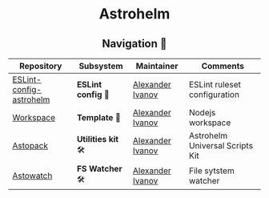 <h1 align="center"> Astrohelm </h1>

<h2 align="center">Navigation 🚀</h2>

| Repository                            | Subsystem            | Maintainer                     | Comments                     |
| ------------------------------------- | -------------------- | ------------------------------ | ---------------------------- |
| [ESLint-config-astrohelm][eslint:git] | **ESLint config** 📜 | [Alexander Ivanov][sashapop10] | ESLint ruleset configuration |
| [Workspace][workspace:git]            | **Template** 📝      | [Alexander Ivanov][sashapop10] | Nodejs workspace     |
| [Astopack][astopack:git]            | **Utilities kit** 🛠️       | [Alexander Ivanov][sashapop10] | Astrohelm Universal Scripts Kit      |
| [Astowatch][astowatch:git]            | **FS Watcher** 🛠️       | [Alexander Ivanov][sashapop10] | File sytstem watcher |

[eslint:git]: https://github.com/astrohelm/eslint-config-astrohelm
[workspace:git]: https://github.com/astrohelm/workspace
[astopack:git]: https://github.com/astrohelm/astopack
[astowatch:git]: https://github.com/astrohelm/astowatch
[sashapop10]: https://github.com/sashapop10
[maksim]: https://github.com/expertrix
